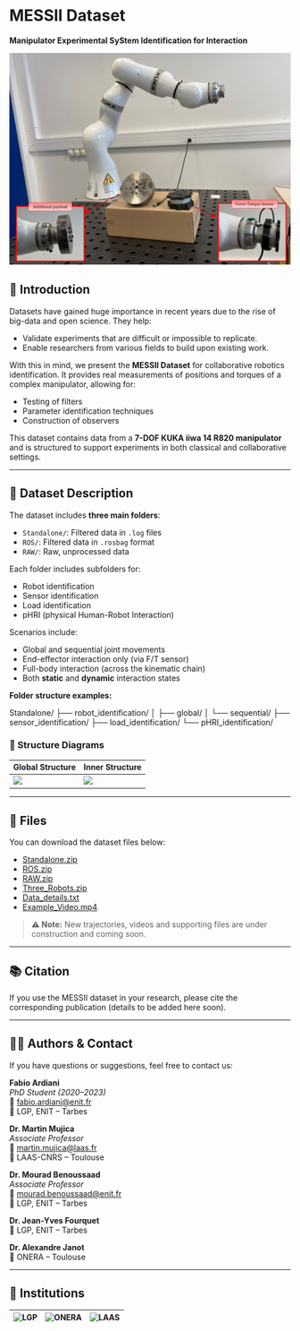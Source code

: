 # MESSII Dataset  
**Manipulator Experimental SyStem Identification for Interaction**

![Dataset Framework](./Images/dataset_framework.png)

## 📌 Introduction

Datasets have gained huge importance in recent years due to the rise of big-data and open science. They help:

- Validate experiments that are difficult or impossible to replicate.
- Enable researchers from various fields to build upon existing work.

With this in mind, we present the **MESSII Dataset** for collaborative robotics identification. It provides real measurements of positions and torques of a complex manipulator, allowing for:

- Testing of filters  
- Parameter identification techniques  
- Construction of observers

This dataset contains data from a **7-DOF KUKA iiwa 14 R820 manipulator** and is structured to support experiments in both classical and collaborative settings.

---

## 📂 Dataset Description

The dataset includes **three main folders**:
- `Standalone/`: Filtered data in `.log` files  
- `ROS/`: Filtered data in `.rosbag` format  
- `RAW/`: Raw, unprocessed data

Each folder includes subfolders for:
- Robot identification
- Sensor identification
- Load identification
- pHRI (physical Human-Robot Interaction)

Scenarios include:
- Global and sequential joint movements
- End-effector interaction only (via F/T sensor)
- Full-body interaction (across the kinematic chain)
- Both **static** and **dynamic** interaction states

**Folder structure examples:**

Standalone/ ├── robot_identification/ │ ├── global/ │ └── sequential/ ├── sensor_identification/ ├── load_identification/ └── pHRI_identification/

### 📸 Structure Diagrams

| Global Structure | Inner Structure |
|------------------|-----------------|
| ![](./Images/global_struct.png) | ![](./Images/inner_struct.png) |

---

## 📁 Files

You can download the dataset files below:

- [Standalone.zip](https://drive.google.com/file/d/16rURDDbI87eGEho6cLPIahVDpylBAW68/view?usp=drive_link)
- [ROS.zip](https://drive.google.com/file/d/1pJGMEZQzd4l5OYqfXGLXkDL7tNJCXnDq/view?usp=drive_link)
- [RAW.zip](https://drive.google.com/file/d/1HKuMESO4hMxjOz65eNp27G6fGqtgM0jE/view?usp=drive_link)
- [Three_Robots.zip](https://drive.google.com/file/d/1FsigXHgdyZNIk_Qj-D3LdXcfh0MfhfDl/view?usp=drive_link)
- [Data_details.txt](./Files/Data_details.txt)
- [Example_Video.mp4](https://drive.google.com/file/d/16-oA-X5OnCOgZPRk8VPLO2u1GTdRwRdx/view?usp=drive_link)


> **⚠️ Note:** New trajectories, videos and supporting files are under construction and coming soon.

---

## 📚 Citation

If you use the MESSII dataset in your research, please cite the corresponding publication (details to be added here soon).

---

## 👨‍🔬 Authors & Contact

If you have questions or suggestions, feel free to contact us:

**Fabio Ardiani**  
*PhD Student (2020–2023)*  
📧 fabio.ardiani@enit.fr  
🏢 LGP, ENIT – Tarbes

**Dr. Martin Mujica**  
*Associate Professor*  
📧 martin.mujica@laas.fr  
🏢 LAAS-CNRS – Toulouse

**Dr. Mourad Benoussaad**  
*Associate Professor*  
📧 mourad.benoussaad@enit.fr  
🏢 LGP, ENIT – Tarbes

**Dr. Jean-Yves Fourquet**  
🏢 LGP, ENIT – Tarbes

**Dr. Alexandre Janot**  
🏢 ONERA – Toulouse

---

## 🏢 Institutions

| ![LGP](./Images/lgp.jpg) | ![ONERA](./Images/onera.png) | ![LAAS](./Images/laas.jpg) |
|--------------------------|------------------------------|-----------------------------|
